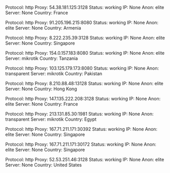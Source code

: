 Protocol: http
Proxy: 54.38.181.125:3128
Status: working
IP: None
Anon: elite
Server: None
Country: France

Protocol: http
Proxy: 91.205.196.215:8080
Status: working
IP: None
Anon: elite
Server: None
Country: Armenia

Protocol: http
Proxy: 8.222.235.39:3128
Status: working
IP: None
Anon: elite
Server: None
Country: Singapore

Protocol: http
Proxy: 154.0.157.183:8080
Status: working
IP: None
Anon: elite
Server: mikrotik
Country: Tanzania

Protocol: http
Proxy: 103.125.179.173:8080
Status: working
IP: None
Anon: transparent
Server: mikrotik
Country: Pakistan

Protocol: http
Proxy: 8.210.88.48:13128
Status: working
IP: None
Anon: elite
Server: None
Country: Hong Kong

Protocol: http
Proxy: 147.135.222.208:3128
Status: working
IP: None
Anon: elite
Server: None
Country: France

Protocol: http
Proxy: 213.131.85.30:1981
Status: working
IP: None
Anon: transparent
Server: mikrotik
Country: Egypt

Protocol: http
Proxy: 167.71.211.171:30392
Status: working
IP: None
Anon: elite
Server: None
Country: Singapore

Protocol: http
Proxy: 167.71.211.171:30172
Status: working
IP: None
Anon: elite
Server: None
Country: Singapore

Protocol: http
Proxy: 52.53.251.46:3128
Status: working
IP: None
Anon: elite
Server: None
Country: United States

